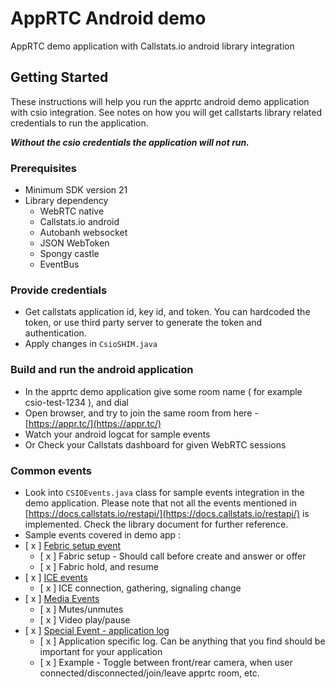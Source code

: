 # AppRTC Android demo 

AppRTC demo application with Callstats.io android library integration

## Getting Started

These instructions will help you run the apprtc android demo application with csio integration. See notes on how you will get
callstarts library related credentials to run the application. 

***Without the csio credentials the application will not run.***

### Prerequisites

- Minimum SDK version 21
- Library dependency 
    - WebRTC native 
    - Callstats.io android 
    - Autobanh websocket
    - JSON WebToken
    - Spongy castle
    - EventBus
 
### Provide credentials

- Get callstats application id, key id, and token. You can hardcoded the token, or use third party server to generate the token and authentication. 
- Apply changes in ```CsioSHIM.java```

### Build and run the android application 

- In the apprtc demo application give some room name ( for example csio-test-1234 ), and dial
- Open browser, and try to join the same room from here - [https://appr.tc/](https://appr.tc/)
- Watch your android logcat for sample events
- Or Check your Callstats dashboard for given WebRTC sessions


### Common events
- Look into ```CSIOEvents.java``` class for sample events integration in the demo application. Please note that not all the events mentioned in [https://docs.callstats.io/restapi/](https://docs.callstats.io/restapi/) is implemented. Check the library document for further reference.
- Sample events covered in demo app :
- [ x ] [Febric setup event ](https://docs.callstats.io/restapi/#tag/Fabric-Events)
    - [ x ] Fabric setup - Should call before create and answer or offer
    - [ x ] Fabric hold, and resume
- [ x ] [ICE events ](https://docs.callstats.io/restapi/#tag/ICE-Events)
    - [ x ] ICE connection, gathering, signaling change
- [ x ] [Media Events](https://docs.callstats.io/restapi/#tag/Media-Events)
    - [ x ] Mutes/unmutes
    - [ x ] Video play/pause
- [ x ] [Special Event - application log ](https://docs.callstats.io/restapi/#tag/special-events)
    - [ x ] Application specific log. Can be anything that you find should be important for your application
    - [ x ] Example - Toggle between front/rear camera, when user connected/disconnected/join/leave apprtc room, etc.
    
 